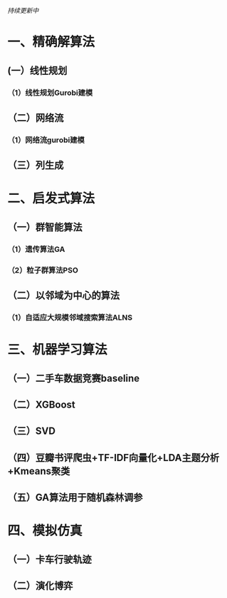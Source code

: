 *持续更新中*
# 一、精确解算法 #
## (一）线性规划 ##
### （1）线性规划Gurobi建模 ###
## （二）网络流 ##
### （1）网络流gurobi建模 ###
## （三）列生成 ##
# 二、启发式算法 #
## （一）群智能算法 ##
### （1）遗传算法GA ###
### （2）粒子群算法PSO ###
## （二）以邻域为中心的算法 ##
### （1）自适应大规模邻域搜索算法ALNS ###
# 三、机器学习算法 #
## （一）二手车数据竞赛baseline ##
## （二）XGBoost ##
## （三）SVD ##
## （四）豆瓣书评爬虫+TF-IDF向量化+LDA主题分析+Kmeans聚类 ##
## （五）GA算法用于随机森林调参 ##
# 四、模拟仿真 #
## （一）卡车行驶轨迹 ##
## （二）演化博弈 ##